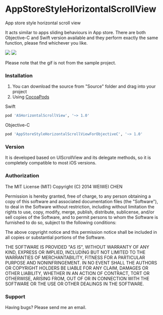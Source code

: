 AppStoreStyleHorizontalScrollView
=================================

App store style horizontal scroll view

It acts similar to apps sliding behaviours in App store. There are both Objective-C and Swift version available and they perform exactly the same function, please find whichever you like.

![](https://dl.dropboxusercontent.com/u/91675323/thumbookr1.gif)  ![](https://dl.dropboxusercontent.com/u/91675323/thumbookr2.gif)

Please note that the gif is not from the sample project.

### Installation
1. You can download the source from "Source" folder and drag into your project
2. Using [CocoaPods](http://cocoapods.org)

Swift
```ruby
pod 'ASHorizontalScrollView', '~> 1.0'
``` 

Objective-C
```ruby
pod 'AppStoreStyleHorizontalScrollViewForObjectiveC', '~> 1.0'

``` 


### Version
It is developed based on UIScrollView and its delegate methods, so it is completely compatible to most iOS versions.

### Authorization
The MIT License (MIT)
Copyright (C) 2014 WEIWEI CHEN

Permission is hereby granted, free of charge, to any person obtaining a copy of this software and associated documentation files (the "Software"), to deal in the Software without restriction, including without limitation the rights to use, copy, modify, merge, publish, distribute, sublicense, and/or sell copies of the Software, and to permit persons to whom the Software is furnished to do so, subject to the following conditions:

The above copyright notice and this permission notice shall be included in all copies or substantial portions of the Software.

THE SOFTWARE IS PROVIDED "AS IS", WITHOUT WARRANTY OF ANY KIND, EXPRESS OR IMPLIED, INCLUDING BUT NOT LIMITED TO THE WARRANTIES OF MERCHANTABILITY, FITNESS FOR A PARTICULAR PURPOSE AND NONINFRINGEMENT. IN NO EVENT SHALL THE AUTHORS OR COPYRIGHT HOLDERS BE LIABLE FOR ANY CLAIM, DAMAGES OR OTHER LIABILITY, WHETHER IN AN ACTION OF CONTRACT, TORT OR OTHERWISE, ARISING FROM, OUT OF OR IN CONNECTION WITH THE SOFTWARE OR THE USE OR OTHER DEALINGS IN THE SOFTWARE.

### Support
Having bugs? Please send me an email.

